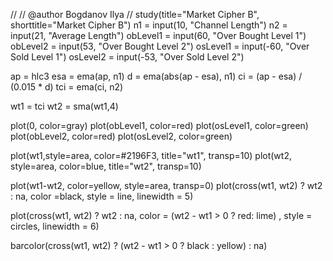 //
// @author Bogdanov Ilya
//
study(title="Market Cipher B", shorttitle="Market Cipher B")
n1 = input(10, "Channel Length")
n2 = input(21, "Average Length")
obLevel1 = input(60, "Over Bought Level 1")
obLevel2 = input(53, "Over Bought Level 2")
osLevel1 = input(-60, "Over Sold Level 1")
osLevel2 = input(-53, "Over Sold Level 2")
 
ap = hlc3 
esa = ema(ap, n1)
d = ema(abs(ap - esa), n1)
ci = (ap - esa) / (0.015 * d)
tci = ema(ci, n2)
 
wt1 = tci
wt2 = sma(wt1,4)

plot(0, color=gray)
plot(obLevel1, color=red)
plot(osLevel1, color=green)
plot(obLevel2, color=red)
plot(osLevel2, color=green)

plot(wt1,style=area, color=#2196F3, title="wt1",  transp=10)
plot(wt2, style=area, color=blue, title="wt2", transp=10)

plot(wt1-wt2, color=yellow, style=area, transp=0)
plot(cross(wt1, wt2) ? wt2 : na, color =black, style = line, linewidth = 5)

plot(cross(wt1, wt2) ? wt2 : na, color = (wt2 - wt1 > 0 ? red: lime) , style = circles, linewidth = 6)

barcolor(cross(wt1, wt2) ? (wt2 - wt1 > 0 ? black : yellow) : na)
